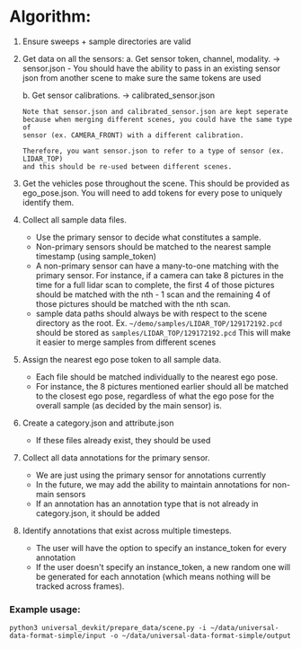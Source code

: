 # Algorithm:

1.  Ensure sweeps + sample directories are valid
2.  Get data on all the sensors:
    a. Get sensor token, channel, modality. -> sensor.json - You should have the ability to pass in an existing sensor json from another scene to make sure the same tokens are used

    b. Get sensor calibrations. -> calibrated_sensor.json

        Note that sensor.json and calibrated_sensor.json are kept seperate
        because when merging different scenes, you could have the same type of
        sensor (ex. CAMERA_FRONT) with a different calibration.

        Therefore, you want sensor.json to refer to a type of sensor (ex. LIDAR_TOP)
        and this should be re-used between different scenes.

3.  Get the vehicles pose throughout the scene. This should be provided as ego_pose.json.
    You will need to add tokens for every pose to uniquely identify them.

4.  Collect all sample data files.

    - Use the primary sensor to decide what constitutes a sample.
    - Non-primary sensors should be matched to the nearest sample timestamp (using sample_token)
    - A non-primary sensor can have a many-to-one matching with the primary sensor.
      For instance, if a camera can take 8 pictures in the time for a full lidar scan to
      complete, the first 4 of those pictures should be matched with the nth - 1 scan
      and the remaining 4 of those pictures should be matched with the nth scan.
    - sample data paths should always be with respect to the scene directory as the root.
      Ex. `~/demo/samples/LIDAR_TOP/129172192.pcd` should be stored as `samples/LIDAR_TOP/129172192.pcd`
      This will make it easier to merge samples from different scenes

5.  Assign the nearest ego pose token to all sample data.

    - Each file should be matched individually to the nearest ego pose.
    - For instance, the 8 pictures mentioned earlier should all be matched to the closest
      ego pose, regardless of what the ego pose for the overall sample (as decided
      by the main sensor) is.

6.  Create a category.json and attribute.json

    - If these files already exist, they should be used

7.  Collect all data annotations for the primary sensor.

    - We are just using the primary sensor for annotations currently
    - In the future, we may add the ability to maintain annotations for non-main sensors
    - If an annotation has an annotation type that is not already in category.json, it should be added

8.  Identify annotations that exist across multiple timesteps.
    - The user will have the option to specify an instance_token for every annotation
    - If the user doesn't specify an instance_token, a new random one will be generated for each
      annotation (which means nothing will be tracked across frames).

### Example usage:

```
python3 universal_devkit/prepare_data/scene.py -i ~/data/universal-data-format-simple/input -o ~/data/universal-data-format-simple/output
```
